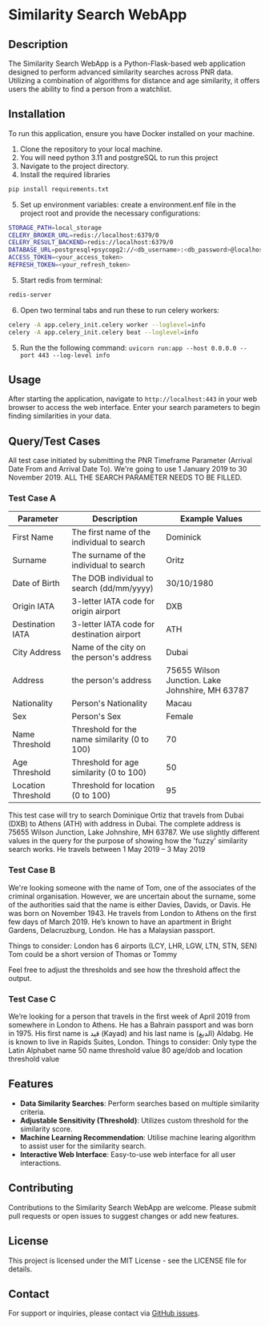 # Similarity Search WebApp

## Description
The Similarity Search WebApp is a Python-Flask-based web application designed to perform advanced similarity searches across PNR data. Utilizing a combination of algorithms for distance and age similarity, it offers users the ability to find a person from a watchlist.

## Installation
To run this application, ensure you have Docker installed on your machine.

1. Clone the repository to your local machine. 
2. You will need python 3.11 and postgreSQL to run this project
3. Navigate to the project directory.
4. Install the required libraries 
```bash 
pip install requirements.txt 
```
5. Set up environment variables: create a environment.enf file in the project root and provide the necessary configurations: 
```sh
STORAGE_PATH=local_storage
CELERY_BROKER_URL=redis://localhost:6379/0
CELERY_RESULT_BACKEND=redis://localhost:6379/0
DATABASE_URL=postgresql+psycopg2://<db_username>:<db_password>@localhost:5432/similaritysearch
ACCESS_TOKEN=<your_access_token>
REFRESH_TOKEN=<your_refresh_token> 
```
5. Start redis from terminal: 
```sh 
redis-server 
```
6. Open two terminal tabs and run these to run celery workers: 
```sh 
celery -A app.celery_init.celery worker --loglevel=info
celery -A app.celery_init.celery beat --loglevel=info 
```

5. Run the the following command: ````uvicorn run:app --host 0.0.0.0 --port 443 --log-level info````


## Usage
After starting the application, navigate to `http://localhost:443` in your web browser to access the web interface. Enter your search parameters to begin finding similarities in your data.

## Query/Test Cases
All test case initiated by submitting the PNR Timeframe Parameter (Arrival Date From and Arrival Date To). We're going to use 1 January 2019 to 30 November 2019. 
ALL THE SEARCH PARAMETER NEEDS TO BE FILLED.


### Test Case A

| Parameter          | Description                                   | Example Values |
|--------------------|-----------------------------------------------|----------------|
| First Name         | The first name of the individual to search    | Dominick          |
| Surname            | The surname of the individual to search       | Oritz          |
| Date of Birth      | The DOB individual to search       (dd/mm/yyyy)           | 30/10/1980             |
| Origin IATA        | 3-letter IATA code for origin airport         | DXB            |
| Destination IATA   | 3-letter IATA code for destination airport    | ATH            |
| City Address       | Name of the city on the person's address      | Dubai          |
| Address            | the person's address                          | 75655 Wilson Junction. Lake Johnshire, MH 63787  |
| Nationality        | Person's Nationality                          | Macau          |
| Sex                | Person's Sex                                  | Female           |
| Name Threshold     | Threshold for the name similarity (0 to 100)  | 70            |
| Age Threshold      | Threshold for age similarity (0 to 100)       | 50             |
| Location Threshold | Threshold for location (0 to 100)             | 95             |

This test case will try to search Dominique Ortiz that travels from Dubai (DXB) to Athens (ATH) with address in Dubai. The complete address is 75655 Wilson Junction, Lake Johnshire, MH 63787. We use slightly different values in the query for the purpose of showing how the 'fuzzy' similarity search works. He travels between 1 May 2019 – 3 May 2019




### Test Case B
We're looking someone with the name of Tom, one of the associates of the criminal organisation. However, we are uncertain about the surname, some of the authorities said that the name is either Davies, Davids, or Davis. He was born on November 1943. He travels from London to Athens on the first few days of March 2019. He’s known to have an apartment in Bright Gardens, Delacruzburg, London. He has a Malaysian passport.

Things to consider:
London has 6 airports (LCY, LHR, LGW, LTN, STN, SEN)
Tom could be a short version of Thomas or Tommy


Feel free to adjust the thresholds and see how the threshold affect the output. 


### Test Case C
We’re looking for a person that travels in the first week of April 2019 from somewhere in London to Athens. He has a Bahrain passport and was born in 1975. His first name is  قيد (Kayad) and his last name is (الدبغ) Aldabg. He is known to live in Rapids Suites, London.
Things to consider:
Only type the Latin Alphabet name
50 name threshold value
80 age/dob and location threshold value



## Features
- **Data Similarity Searches**: Perform searches based on multiple similarity criteria.
- **Adjustable Sensitivity (Threshold)**: Utilizes custom threshold for the similarity score.
- **Machine Learning Recommendation**: Utilise machine learing algorithm to assist user for the similarity search.
- **Interactive Web Interface**: Easy-to-use web interface for all user interactions.

## Contributing
Contributions to the Similarity Search WebApp are welcome. Please submit pull requests or open issues to suggest changes or add new features.

## License
This project is licensed under the MIT License - see the LICENSE file for details.

## Contact
For support or inquiries, please contact via [GitHub issues](https://github.com/fafadlian). 
